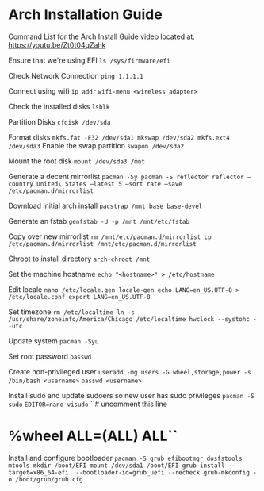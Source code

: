 # Arch Installation Guide
Command List for the Arch Install Guide video located at: https://youtu.be/Zt0t04qZahk


Ensure that we're using EFI
``ls /sys/firmware/efi``

Check Network Connection
``ping 1.1.1.1``

Connect using wifi
``ip addr``
``wifi-menu <wireless adapter>``

Check the installed disks
``lsblk``

Partition Disks
``cfdisk /dev/sda``

Format disks
``
mkfs.fat -F32 /dev/sda1
mkswap /dev/sda2
mkfs.ext4 /dev/sda3
``
Enable the swap partition
``swapon /dev/sda2``

Mount the root disk
``mount /dev/sda3 /mnt``

Generate a decent mirrorlist
``
pacman -Sy
pacman -S reflector
reflector –country United\ States –latest 5 –sort rate –save /etc/pacman.d/mirrorlist
``

Download initial arch install
``pacstrap /mnt base base-devel``

Generate an fstab
``genfstab -U -p /mnt /mnt/etc/fstab``

Copy over new mirrorlist
``
rm /mnt/etc/pacman.d/mirrorlist
cp /etc/pacman.d/mirrorlist /mnt/etc/pacman.d/mirrorlist
``

Chroot to install directory
``arch-chroot /mnt``

Set the machine hostname
``echo "<hostname>" > /etc/hostname``

Edit locale
``
nano /etc/locale.gen
locale-gen
echo LANG=en_US.UTF-8 > /etc/locale.conf
export LANG=en_US.UTF-8
``

Set timezone
``
rm /etc/localtime
ln -s /usr/share/zoneinfo/America/Chicago /etc/localtime
hwclock --systohc --utc
``

Update system
``pacman -Syu``

Set root password
``passwd``

Create non-privileged user
``useradd -mg users -G wheel,storage,power -s /bin/bash <username>``
``passwd <username>``

Install sudo and update sudoers so new user has sudo privileges
``pacman -S sudo``
``EDITOR=nano visudo``
``# uncomment this line
  # %wheel ALL=(ALL) ALL``
  
Install and configure bootloader
``
pacman -S grub efibootmgr dosfstools mtools
mkdir /boot/EFI
mount /dev/sda1 /boot/EFI
grub-install --target=x86_64-efi  --bootloader-id=grub_uefi --recheck
grub-mkconfig -o /boot/grub/grub.cfg
``
